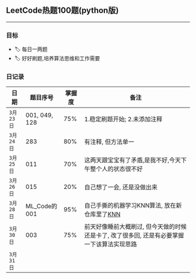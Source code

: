## LeetCode热题100题(python版)

___

### 目标

- 🏷 每日一两题
- 🏷 好好刷题,培养算法思维和工作需要

### 日记录

|日期|题目序号|掌握度|备注|
|---|---|---|---|
|`3月23日`| 001, 049, 128|75%|1.稳定刷题开始; 2.未添加注释|
|`3月24日`|283|80%|有注释, 但方法单一|
|`3月25日`|011|70%|这两天跟宝宝有了矛盾,是我不好,今天下午整个人的状态很不好|
|`3月26日`|015|20%|自己想了一会, 还是没做出来|
|`3月28日`|ML_Code的001|95%|自己手撕的机器学习KNN算法, 放在新仓库里了[KNN](https://github.com/EthanLiu6/ML_Code/blob/master/001_KNN)|
|`3月30日`|003|75%|前天好像睡前大概刷过, 但今天做的时候还是卡了, 改了很多回, 还是有必要掌握一下该算法实现思路|
|`3月31日`||||

